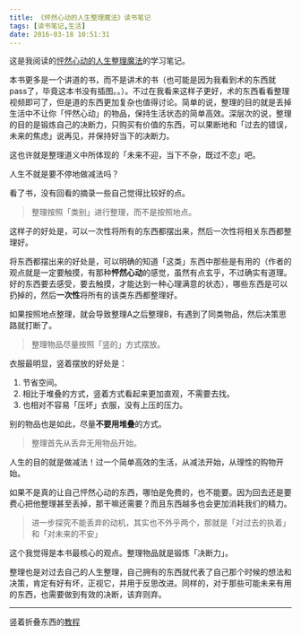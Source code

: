 ```yaml
---
title: 《怦然心动的人生整理魔法》读书笔记
tags: [读书笔记,生活]
date: 2016-03-18 10:51:31
---
```


这是我阅读的[怦然心动的人生整理魔法](https://book.douban.com/subject/10747883/)的学习笔记。

本书更多是一个讲道的书，而不是讲术的书（也可能是因为我看到术的东西就pass了，毕竟这本书没有插图。。）。不过在我看来这样子更好，术的东西看看整理视频即可了，但是道的东西更加复杂也值得讨论。简单的说，整理的目的就是丢掉生活中不让你「怦然心动」的物品，保持生活状态的简单高效。深层次的说，整理的目的是锻炼自己的决断力，只购买有价值的东西，可以果断地和「过去的错误，未来的焦虑」说再见，并保持好当下的决断力。

这也许就是整理道义中所体现的「未来不迎，当下不杂，既过不恋」吧。

人生不就是要不停地做减法吗？

<!-- more -->

看了书，没有回看的摘录一些自己觉得比较好的点。

> 整理按照「类别」进行整理，而不是按照地点。

这样子的好处是，可以一次性将所有的东西都摆出来，然后一次性将相关东西都整理好。

将东西都摆出来的好处是，可以明确的知道「这类」东西中那些是有用的（作者的观点就是一定要触摸，有那种**怦然心动**的感觉，虽然有点玄乎，不过确实有道理。好的东西要去感受，要去触摸，才能达到一种心理满意的状态），哪些东西是可以扔掉的，然后**一次性**将所有的该类东西都整理好。

如果按照地点整理，就会导致整理A之后整理B，有遇到了同类物品，然后决策思路就打断了。

> 整理物品尽量按照「竖的」方式摆放。

衣服最明显，竖着摆放的好处是：

1. 节省空间。
2. 相比于堆叠的方式，竖着方式看起来更加直观，不需要去找。
3. 也相对不容易「压坏」衣服，没有上压的压力。

别的物品也是如此，尽量**不要用堆叠**的方式。

> 整理首先从丢弃无用物品开始。

人生的目的就是做减法！过一个简单高效的生活，从减法开始，从理性的购物开始。

如果不是真的让自己怦然心动的东西，哪怕是免费的，也不能要。因为回去还是要费心把他整理甚至丢掉，那干嘛还需要？而且东西越多也会更加消耗我们的精力。

> 进一步探究不能丢弃的动机，其实也不外乎两个，那就是「对过去的执着」和「对未来的不安」

这个我觉得是本书最核心的观点。整理物品就是锻炼「决断力」。

整理也是对过去自己的人生整理，自己拥有的东西就代表了自己那个时候的想法和决策，肯定有好有坏，正视它，并用于反思改进。同样的，对于那些可能未来有用的东西，也需要做到有效的决断，该弃则弃。

---

竖着折叠东西的[教程](https://book.douban.com/review/7804076/)
